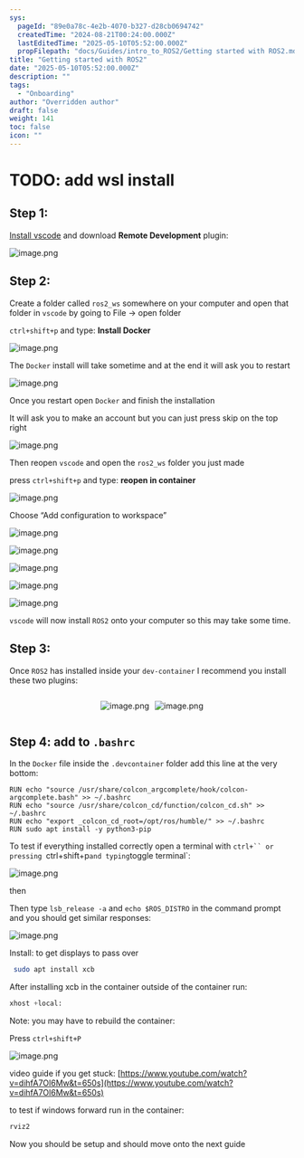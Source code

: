 ```yaml
---
sys:
  pageId: "89e0a78c-4e2b-4070-b327-d28cb0694742"
  createdTime: "2024-08-21T00:24:00.000Z"
  lastEditedTime: "2025-05-10T05:52:00.000Z"
  propFilepath: "docs/Guides/intro_to_ROS2/Getting started with ROS2.md"
title: "Getting started with ROS2"
date: "2025-05-10T05:52:00.000Z"
description: ""
tags:
  - "Onboarding"
author: "Overridden author"
draft: false
weight: 141
toc: false
icon: ""
---
```


# TODO: add wsl install

## Step 1:

[Install vscode](https://code.visualstudio.com/download) and download **Remote Development** plugin:

![image.png](https://prod-files-secure.s3.us-west-2.amazonaws.com/d518164a-d88e-44d1-a4ee-3adb3bd8bce0/efb52993-1881-4a40-b95e-6f020334f022/image.png?X-Amz-Algorithm=AWS4-HMAC-SHA256&X-Amz-Content-Sha256=UNSIGNED-PAYLOAD&X-Amz-Credential=ASIAZI2LB466S5LUCC5E%2F20250520%2Fus-west-2%2Fs3%2Faws4_request&X-Amz-Date=20250520T181226Z&X-Amz-Expires=3600&X-Amz-Security-Token=IQoJb3JpZ2luX2VjEPL%2F%2F%2F%2F%2F%2F%2F%2F%2F%2FwEaCXVzLXdlc3QtMiJIMEYCIQDzKmza9XgnjgAzmj749OG26G98Yc2%2F0%2FisVH9kcfhLdwIhAPWWCtTXQGxCBp1erpg7bGg54RsGSulIBqXaV0uicn%2FOKogECKv%2F%2F%2F%2F%2F%2F%2F%2F%2F%2FwEQABoMNjM3NDIzMTgzODA1IgzVeo8mbNRHTJ2vZ78q3ANkDoVtTFdppkK0PywDfFxfZU2H9UgQPYTmNiZomJYIJuJlt9IYYqjH%2F4nSk8fZRqQUUjnoYcrsdH0jMPZfnV03NO9PK880Y4GOhiPpkg%2FmTpB%2FakvlQ1YdSgDTQBWBlhQR6DX8XqXv%2F0aVIRdRBX1TU5baLa%2BSgK1nVICCad2Py0tYWUZqVX4yE4qcYVxok8CYpffHYbqDMaJSkuqTX4AkgHnC%2FHweXObC1VcwgSkn8wVPoi8%2FVoOaGqXlftgoUavtnSjfcWlBxlziXT6wMcbFsQjPTtgL7PSqW4Qo3%2FsNPkKH%2BdIuuRwCGbw0%2B6LCXgZsqAUEBbQZYUe4K8gTHaGmFgH16FSs%2BCCcv2UCa0IyOotiBp2Bni5vLo7uS%2F3A%2FmT%2F86i1kbPcw9uPQuQBF1egwPLjkaseClqF8s8adKrqyTl6G98eOmUjxYAasf3yGeGlNwYR%2BxQ1IE4BtBZjpB%2Feby9TP02QPZKkq8uDUJ8DXvqxVUsGOL%2FgfKNA3pP4jDAE6Z4dFA6awp19H0Fy9rRaS7r4kMgOjyrHblOb3C14xpxkiVVpHUwDL8MaPPty0ppDH55jmMBNRz1l6dxwYd%2FFFTT9XQNx3qhP%2BAbHeYI2%2Fz4dUtn3KJmdChDKGzCh%2FrLBBjqkAR5kk35b9IO1HtTDAg6QSfermlMyB%2FKTnBj7t7WUkd4wvCrZ49dfAo0sA6KWCqQVuWAq9X%2FkohSGL3Q5zxhlHg5oXwaeyznKuX8xtCplO8%2FjFjKmIZo7Yf%2FKZKGK4lDzVEKafcxXDZLNOosm%2BBQyC5G3rw2X5s588fZLswiB5lUiQQ58CW4F%2F9zoNLKUXs6LElrbf2bd%2FqVgYAOuJREnqjKZoBQd&X-Amz-Signature=0b1e11bdb69a030b351e6f9bf2a0a224b9259ce238e6b283aaaf5cac5d98833a&X-Amz-SignedHeaders=host&x-id=GetObject)

## Step 2:

Create a folder called `ros2_ws` somewhere on your computer and open that folder in `vscode` by going to File → open folder 

`ctrl+shift+p` and type: **Install Docker**

![image.png](https://prod-files-secure.s3.us-west-2.amazonaws.com/d518164a-d88e-44d1-a4ee-3adb3bd8bce0/2269dc0e-1cd5-47ff-bceb-c04ad9b2eab0/image.png?X-Amz-Algorithm=AWS4-HMAC-SHA256&X-Amz-Content-Sha256=UNSIGNED-PAYLOAD&X-Amz-Credential=ASIAZI2LB466S5LUCC5E%2F20250520%2Fus-west-2%2Fs3%2Faws4_request&X-Amz-Date=20250520T181226Z&X-Amz-Expires=3600&X-Amz-Security-Token=IQoJb3JpZ2luX2VjEPL%2F%2F%2F%2F%2F%2F%2F%2F%2F%2FwEaCXVzLXdlc3QtMiJIMEYCIQDzKmza9XgnjgAzmj749OG26G98Yc2%2F0%2FisVH9kcfhLdwIhAPWWCtTXQGxCBp1erpg7bGg54RsGSulIBqXaV0uicn%2FOKogECKv%2F%2F%2F%2F%2F%2F%2F%2F%2F%2FwEQABoMNjM3NDIzMTgzODA1IgzVeo8mbNRHTJ2vZ78q3ANkDoVtTFdppkK0PywDfFxfZU2H9UgQPYTmNiZomJYIJuJlt9IYYqjH%2F4nSk8fZRqQUUjnoYcrsdH0jMPZfnV03NO9PK880Y4GOhiPpkg%2FmTpB%2FakvlQ1YdSgDTQBWBlhQR6DX8XqXv%2F0aVIRdRBX1TU5baLa%2BSgK1nVICCad2Py0tYWUZqVX4yE4qcYVxok8CYpffHYbqDMaJSkuqTX4AkgHnC%2FHweXObC1VcwgSkn8wVPoi8%2FVoOaGqXlftgoUavtnSjfcWlBxlziXT6wMcbFsQjPTtgL7PSqW4Qo3%2FsNPkKH%2BdIuuRwCGbw0%2B6LCXgZsqAUEBbQZYUe4K8gTHaGmFgH16FSs%2BCCcv2UCa0IyOotiBp2Bni5vLo7uS%2F3A%2FmT%2F86i1kbPcw9uPQuQBF1egwPLjkaseClqF8s8adKrqyTl6G98eOmUjxYAasf3yGeGlNwYR%2BxQ1IE4BtBZjpB%2Feby9TP02QPZKkq8uDUJ8DXvqxVUsGOL%2FgfKNA3pP4jDAE6Z4dFA6awp19H0Fy9rRaS7r4kMgOjyrHblOb3C14xpxkiVVpHUwDL8MaPPty0ppDH55jmMBNRz1l6dxwYd%2FFFTT9XQNx3qhP%2BAbHeYI2%2Fz4dUtn3KJmdChDKGzCh%2FrLBBjqkAR5kk35b9IO1HtTDAg6QSfermlMyB%2FKTnBj7t7WUkd4wvCrZ49dfAo0sA6KWCqQVuWAq9X%2FkohSGL3Q5zxhlHg5oXwaeyznKuX8xtCplO8%2FjFjKmIZo7Yf%2FKZKGK4lDzVEKafcxXDZLNOosm%2BBQyC5G3rw2X5s588fZLswiB5lUiQQ58CW4F%2F9zoNLKUXs6LElrbf2bd%2FqVgYAOuJREnqjKZoBQd&X-Amz-Signature=dfffbaa5e509919c6ba2f584e2bddfaddd8dbb22305c3be8cc862d7371e2f556&X-Amz-SignedHeaders=host&x-id=GetObject)

The `Docker` install will take sometime and at the end it will ask you to restart

![image.png](https://prod-files-secure.s3.us-west-2.amazonaws.com/d518164a-d88e-44d1-a4ee-3adb3bd8bce0/ed233f78-be33-4b1f-b89c-9c346c0e961e/image.png?X-Amz-Algorithm=AWS4-HMAC-SHA256&X-Amz-Content-Sha256=UNSIGNED-PAYLOAD&X-Amz-Credential=ASIAZI2LB466S5LUCC5E%2F20250520%2Fus-west-2%2Fs3%2Faws4_request&X-Amz-Date=20250520T181226Z&X-Amz-Expires=3600&X-Amz-Security-Token=IQoJb3JpZ2luX2VjEPL%2F%2F%2F%2F%2F%2F%2F%2F%2F%2FwEaCXVzLXdlc3QtMiJIMEYCIQDzKmza9XgnjgAzmj749OG26G98Yc2%2F0%2FisVH9kcfhLdwIhAPWWCtTXQGxCBp1erpg7bGg54RsGSulIBqXaV0uicn%2FOKogECKv%2F%2F%2F%2F%2F%2F%2F%2F%2F%2FwEQABoMNjM3NDIzMTgzODA1IgzVeo8mbNRHTJ2vZ78q3ANkDoVtTFdppkK0PywDfFxfZU2H9UgQPYTmNiZomJYIJuJlt9IYYqjH%2F4nSk8fZRqQUUjnoYcrsdH0jMPZfnV03NO9PK880Y4GOhiPpkg%2FmTpB%2FakvlQ1YdSgDTQBWBlhQR6DX8XqXv%2F0aVIRdRBX1TU5baLa%2BSgK1nVICCad2Py0tYWUZqVX4yE4qcYVxok8CYpffHYbqDMaJSkuqTX4AkgHnC%2FHweXObC1VcwgSkn8wVPoi8%2FVoOaGqXlftgoUavtnSjfcWlBxlziXT6wMcbFsQjPTtgL7PSqW4Qo3%2FsNPkKH%2BdIuuRwCGbw0%2B6LCXgZsqAUEBbQZYUe4K8gTHaGmFgH16FSs%2BCCcv2UCa0IyOotiBp2Bni5vLo7uS%2F3A%2FmT%2F86i1kbPcw9uPQuQBF1egwPLjkaseClqF8s8adKrqyTl6G98eOmUjxYAasf3yGeGlNwYR%2BxQ1IE4BtBZjpB%2Feby9TP02QPZKkq8uDUJ8DXvqxVUsGOL%2FgfKNA3pP4jDAE6Z4dFA6awp19H0Fy9rRaS7r4kMgOjyrHblOb3C14xpxkiVVpHUwDL8MaPPty0ppDH55jmMBNRz1l6dxwYd%2FFFTT9XQNx3qhP%2BAbHeYI2%2Fz4dUtn3KJmdChDKGzCh%2FrLBBjqkAR5kk35b9IO1HtTDAg6QSfermlMyB%2FKTnBj7t7WUkd4wvCrZ49dfAo0sA6KWCqQVuWAq9X%2FkohSGL3Q5zxhlHg5oXwaeyznKuX8xtCplO8%2FjFjKmIZo7Yf%2FKZKGK4lDzVEKafcxXDZLNOosm%2BBQyC5G3rw2X5s588fZLswiB5lUiQQ58CW4F%2F9zoNLKUXs6LElrbf2bd%2FqVgYAOuJREnqjKZoBQd&X-Amz-Signature=9a9232503265de265cf9b660b1ebf3dca938e3e9942fe7b0ad52ee367179040c&X-Amz-SignedHeaders=host&x-id=GetObject)

Once you restart open `Docker` and finish the installation

It will ask you to make an account but you can just press skip on the top right

![image.png](https://prod-files-secure.s3.us-west-2.amazonaws.com/d518164a-d88e-44d1-a4ee-3adb3bd8bce0/21010ad9-1659-4fd9-9f59-9932a09b2a3d/image.png?X-Amz-Algorithm=AWS4-HMAC-SHA256&X-Amz-Content-Sha256=UNSIGNED-PAYLOAD&X-Amz-Credential=ASIAZI2LB466S5LUCC5E%2F20250520%2Fus-west-2%2Fs3%2Faws4_request&X-Amz-Date=20250520T181226Z&X-Amz-Expires=3600&X-Amz-Security-Token=IQoJb3JpZ2luX2VjEPL%2F%2F%2F%2F%2F%2F%2F%2F%2F%2FwEaCXVzLXdlc3QtMiJIMEYCIQDzKmza9XgnjgAzmj749OG26G98Yc2%2F0%2FisVH9kcfhLdwIhAPWWCtTXQGxCBp1erpg7bGg54RsGSulIBqXaV0uicn%2FOKogECKv%2F%2F%2F%2F%2F%2F%2F%2F%2F%2FwEQABoMNjM3NDIzMTgzODA1IgzVeo8mbNRHTJ2vZ78q3ANkDoVtTFdppkK0PywDfFxfZU2H9UgQPYTmNiZomJYIJuJlt9IYYqjH%2F4nSk8fZRqQUUjnoYcrsdH0jMPZfnV03NO9PK880Y4GOhiPpkg%2FmTpB%2FakvlQ1YdSgDTQBWBlhQR6DX8XqXv%2F0aVIRdRBX1TU5baLa%2BSgK1nVICCad2Py0tYWUZqVX4yE4qcYVxok8CYpffHYbqDMaJSkuqTX4AkgHnC%2FHweXObC1VcwgSkn8wVPoi8%2FVoOaGqXlftgoUavtnSjfcWlBxlziXT6wMcbFsQjPTtgL7PSqW4Qo3%2FsNPkKH%2BdIuuRwCGbw0%2B6LCXgZsqAUEBbQZYUe4K8gTHaGmFgH16FSs%2BCCcv2UCa0IyOotiBp2Bni5vLo7uS%2F3A%2FmT%2F86i1kbPcw9uPQuQBF1egwPLjkaseClqF8s8adKrqyTl6G98eOmUjxYAasf3yGeGlNwYR%2BxQ1IE4BtBZjpB%2Feby9TP02QPZKkq8uDUJ8DXvqxVUsGOL%2FgfKNA3pP4jDAE6Z4dFA6awp19H0Fy9rRaS7r4kMgOjyrHblOb3C14xpxkiVVpHUwDL8MaPPty0ppDH55jmMBNRz1l6dxwYd%2FFFTT9XQNx3qhP%2BAbHeYI2%2Fz4dUtn3KJmdChDKGzCh%2FrLBBjqkAR5kk35b9IO1HtTDAg6QSfermlMyB%2FKTnBj7t7WUkd4wvCrZ49dfAo0sA6KWCqQVuWAq9X%2FkohSGL3Q5zxhlHg5oXwaeyznKuX8xtCplO8%2FjFjKmIZo7Yf%2FKZKGK4lDzVEKafcxXDZLNOosm%2BBQyC5G3rw2X5s588fZLswiB5lUiQQ58CW4F%2F9zoNLKUXs6LElrbf2bd%2FqVgYAOuJREnqjKZoBQd&X-Amz-Signature=1bfc9c470d510e49707f0d1ef00be0328e670b6821554144856acbb236879f62&X-Amz-SignedHeaders=host&x-id=GetObject)

Then reopen `vscode` and open the `ros2_ws` folder you just made

press `ctrl+shift+p` and type: **reopen in container**

![image.png](https://prod-files-secure.s3.us-west-2.amazonaws.com/d518164a-d88e-44d1-a4ee-3adb3bd8bce0/4e93b8c2-41ad-488c-8095-c74205196118/image.png?X-Amz-Algorithm=AWS4-HMAC-SHA256&X-Amz-Content-Sha256=UNSIGNED-PAYLOAD&X-Amz-Credential=ASIAZI2LB466S5LUCC5E%2F20250520%2Fus-west-2%2Fs3%2Faws4_request&X-Amz-Date=20250520T181226Z&X-Amz-Expires=3600&X-Amz-Security-Token=IQoJb3JpZ2luX2VjEPL%2F%2F%2F%2F%2F%2F%2F%2F%2F%2FwEaCXVzLXdlc3QtMiJIMEYCIQDzKmza9XgnjgAzmj749OG26G98Yc2%2F0%2FisVH9kcfhLdwIhAPWWCtTXQGxCBp1erpg7bGg54RsGSulIBqXaV0uicn%2FOKogECKv%2F%2F%2F%2F%2F%2F%2F%2F%2F%2FwEQABoMNjM3NDIzMTgzODA1IgzVeo8mbNRHTJ2vZ78q3ANkDoVtTFdppkK0PywDfFxfZU2H9UgQPYTmNiZomJYIJuJlt9IYYqjH%2F4nSk8fZRqQUUjnoYcrsdH0jMPZfnV03NO9PK880Y4GOhiPpkg%2FmTpB%2FakvlQ1YdSgDTQBWBlhQR6DX8XqXv%2F0aVIRdRBX1TU5baLa%2BSgK1nVICCad2Py0tYWUZqVX4yE4qcYVxok8CYpffHYbqDMaJSkuqTX4AkgHnC%2FHweXObC1VcwgSkn8wVPoi8%2FVoOaGqXlftgoUavtnSjfcWlBxlziXT6wMcbFsQjPTtgL7PSqW4Qo3%2FsNPkKH%2BdIuuRwCGbw0%2B6LCXgZsqAUEBbQZYUe4K8gTHaGmFgH16FSs%2BCCcv2UCa0IyOotiBp2Bni5vLo7uS%2F3A%2FmT%2F86i1kbPcw9uPQuQBF1egwPLjkaseClqF8s8adKrqyTl6G98eOmUjxYAasf3yGeGlNwYR%2BxQ1IE4BtBZjpB%2Feby9TP02QPZKkq8uDUJ8DXvqxVUsGOL%2FgfKNA3pP4jDAE6Z4dFA6awp19H0Fy9rRaS7r4kMgOjyrHblOb3C14xpxkiVVpHUwDL8MaPPty0ppDH55jmMBNRz1l6dxwYd%2FFFTT9XQNx3qhP%2BAbHeYI2%2Fz4dUtn3KJmdChDKGzCh%2FrLBBjqkAR5kk35b9IO1HtTDAg6QSfermlMyB%2FKTnBj7t7WUkd4wvCrZ49dfAo0sA6KWCqQVuWAq9X%2FkohSGL3Q5zxhlHg5oXwaeyznKuX8xtCplO8%2FjFjKmIZo7Yf%2FKZKGK4lDzVEKafcxXDZLNOosm%2BBQyC5G3rw2X5s588fZLswiB5lUiQQ58CW4F%2F9zoNLKUXs6LElrbf2bd%2FqVgYAOuJREnqjKZoBQd&X-Amz-Signature=c527879276e650dfdd4a32e9e6eb78ee3cc4de2b8db79bc547c8e6f209bf3c81&X-Amz-SignedHeaders=host&x-id=GetObject)

Choose “Add configuration to workspace”

![image.png](https://prod-files-secure.s3.us-west-2.amazonaws.com/d518164a-d88e-44d1-a4ee-3adb3bd8bce0/9560b282-5060-4989-ba37-97e7b2c22476/image.png?X-Amz-Algorithm=AWS4-HMAC-SHA256&X-Amz-Content-Sha256=UNSIGNED-PAYLOAD&X-Amz-Credential=ASIAZI2LB466S5LUCC5E%2F20250520%2Fus-west-2%2Fs3%2Faws4_request&X-Amz-Date=20250520T181226Z&X-Amz-Expires=3600&X-Amz-Security-Token=IQoJb3JpZ2luX2VjEPL%2F%2F%2F%2F%2F%2F%2F%2F%2F%2FwEaCXVzLXdlc3QtMiJIMEYCIQDzKmza9XgnjgAzmj749OG26G98Yc2%2F0%2FisVH9kcfhLdwIhAPWWCtTXQGxCBp1erpg7bGg54RsGSulIBqXaV0uicn%2FOKogECKv%2F%2F%2F%2F%2F%2F%2F%2F%2F%2FwEQABoMNjM3NDIzMTgzODA1IgzVeo8mbNRHTJ2vZ78q3ANkDoVtTFdppkK0PywDfFxfZU2H9UgQPYTmNiZomJYIJuJlt9IYYqjH%2F4nSk8fZRqQUUjnoYcrsdH0jMPZfnV03NO9PK880Y4GOhiPpkg%2FmTpB%2FakvlQ1YdSgDTQBWBlhQR6DX8XqXv%2F0aVIRdRBX1TU5baLa%2BSgK1nVICCad2Py0tYWUZqVX4yE4qcYVxok8CYpffHYbqDMaJSkuqTX4AkgHnC%2FHweXObC1VcwgSkn8wVPoi8%2FVoOaGqXlftgoUavtnSjfcWlBxlziXT6wMcbFsQjPTtgL7PSqW4Qo3%2FsNPkKH%2BdIuuRwCGbw0%2B6LCXgZsqAUEBbQZYUe4K8gTHaGmFgH16FSs%2BCCcv2UCa0IyOotiBp2Bni5vLo7uS%2F3A%2FmT%2F86i1kbPcw9uPQuQBF1egwPLjkaseClqF8s8adKrqyTl6G98eOmUjxYAasf3yGeGlNwYR%2BxQ1IE4BtBZjpB%2Feby9TP02QPZKkq8uDUJ8DXvqxVUsGOL%2FgfKNA3pP4jDAE6Z4dFA6awp19H0Fy9rRaS7r4kMgOjyrHblOb3C14xpxkiVVpHUwDL8MaPPty0ppDH55jmMBNRz1l6dxwYd%2FFFTT9XQNx3qhP%2BAbHeYI2%2Fz4dUtn3KJmdChDKGzCh%2FrLBBjqkAR5kk35b9IO1HtTDAg6QSfermlMyB%2FKTnBj7t7WUkd4wvCrZ49dfAo0sA6KWCqQVuWAq9X%2FkohSGL3Q5zxhlHg5oXwaeyznKuX8xtCplO8%2FjFjKmIZo7Yf%2FKZKGK4lDzVEKafcxXDZLNOosm%2BBQyC5G3rw2X5s588fZLswiB5lUiQQ58CW4F%2F9zoNLKUXs6LElrbf2bd%2FqVgYAOuJREnqjKZoBQd&X-Amz-Signature=d04bb5643639d4ab03bb77e189c596ab196548f969915ec5cac14600734b426a&X-Amz-SignedHeaders=host&x-id=GetObject)

![image.png](https://prod-files-secure.s3.us-west-2.amazonaws.com/d518164a-d88e-44d1-a4ee-3adb3bd8bce0/2ee63f81-886b-48e8-a553-dc6e5eac99e4/image.png?X-Amz-Algorithm=AWS4-HMAC-SHA256&X-Amz-Content-Sha256=UNSIGNED-PAYLOAD&X-Amz-Credential=ASIAZI2LB466S5LUCC5E%2F20250520%2Fus-west-2%2Fs3%2Faws4_request&X-Amz-Date=20250520T181226Z&X-Amz-Expires=3600&X-Amz-Security-Token=IQoJb3JpZ2luX2VjEPL%2F%2F%2F%2F%2F%2F%2F%2F%2F%2FwEaCXVzLXdlc3QtMiJIMEYCIQDzKmza9XgnjgAzmj749OG26G98Yc2%2F0%2FisVH9kcfhLdwIhAPWWCtTXQGxCBp1erpg7bGg54RsGSulIBqXaV0uicn%2FOKogECKv%2F%2F%2F%2F%2F%2F%2F%2F%2F%2FwEQABoMNjM3NDIzMTgzODA1IgzVeo8mbNRHTJ2vZ78q3ANkDoVtTFdppkK0PywDfFxfZU2H9UgQPYTmNiZomJYIJuJlt9IYYqjH%2F4nSk8fZRqQUUjnoYcrsdH0jMPZfnV03NO9PK880Y4GOhiPpkg%2FmTpB%2FakvlQ1YdSgDTQBWBlhQR6DX8XqXv%2F0aVIRdRBX1TU5baLa%2BSgK1nVICCad2Py0tYWUZqVX4yE4qcYVxok8CYpffHYbqDMaJSkuqTX4AkgHnC%2FHweXObC1VcwgSkn8wVPoi8%2FVoOaGqXlftgoUavtnSjfcWlBxlziXT6wMcbFsQjPTtgL7PSqW4Qo3%2FsNPkKH%2BdIuuRwCGbw0%2B6LCXgZsqAUEBbQZYUe4K8gTHaGmFgH16FSs%2BCCcv2UCa0IyOotiBp2Bni5vLo7uS%2F3A%2FmT%2F86i1kbPcw9uPQuQBF1egwPLjkaseClqF8s8adKrqyTl6G98eOmUjxYAasf3yGeGlNwYR%2BxQ1IE4BtBZjpB%2Feby9TP02QPZKkq8uDUJ8DXvqxVUsGOL%2FgfKNA3pP4jDAE6Z4dFA6awp19H0Fy9rRaS7r4kMgOjyrHblOb3C14xpxkiVVpHUwDL8MaPPty0ppDH55jmMBNRz1l6dxwYd%2FFFTT9XQNx3qhP%2BAbHeYI2%2Fz4dUtn3KJmdChDKGzCh%2FrLBBjqkAR5kk35b9IO1HtTDAg6QSfermlMyB%2FKTnBj7t7WUkd4wvCrZ49dfAo0sA6KWCqQVuWAq9X%2FkohSGL3Q5zxhlHg5oXwaeyznKuX8xtCplO8%2FjFjKmIZo7Yf%2FKZKGK4lDzVEKafcxXDZLNOosm%2BBQyC5G3rw2X5s588fZLswiB5lUiQQ58CW4F%2F9zoNLKUXs6LElrbf2bd%2FqVgYAOuJREnqjKZoBQd&X-Amz-Signature=d62860904196b9168e70572256804b2b979994520a7de9adb14e62bcbc945a58&X-Amz-SignedHeaders=host&x-id=GetObject)

![image.png](https://prod-files-secure.s3.us-west-2.amazonaws.com/d518164a-d88e-44d1-a4ee-3adb3bd8bce0/ae1580b2-b048-407e-aed9-b584224a7a04/image.png?X-Amz-Algorithm=AWS4-HMAC-SHA256&X-Amz-Content-Sha256=UNSIGNED-PAYLOAD&X-Amz-Credential=ASIAZI2LB466S5LUCC5E%2F20250520%2Fus-west-2%2Fs3%2Faws4_request&X-Amz-Date=20250520T181226Z&X-Amz-Expires=3600&X-Amz-Security-Token=IQoJb3JpZ2luX2VjEPL%2F%2F%2F%2F%2F%2F%2F%2F%2F%2FwEaCXVzLXdlc3QtMiJIMEYCIQDzKmza9XgnjgAzmj749OG26G98Yc2%2F0%2FisVH9kcfhLdwIhAPWWCtTXQGxCBp1erpg7bGg54RsGSulIBqXaV0uicn%2FOKogECKv%2F%2F%2F%2F%2F%2F%2F%2F%2F%2FwEQABoMNjM3NDIzMTgzODA1IgzVeo8mbNRHTJ2vZ78q3ANkDoVtTFdppkK0PywDfFxfZU2H9UgQPYTmNiZomJYIJuJlt9IYYqjH%2F4nSk8fZRqQUUjnoYcrsdH0jMPZfnV03NO9PK880Y4GOhiPpkg%2FmTpB%2FakvlQ1YdSgDTQBWBlhQR6DX8XqXv%2F0aVIRdRBX1TU5baLa%2BSgK1nVICCad2Py0tYWUZqVX4yE4qcYVxok8CYpffHYbqDMaJSkuqTX4AkgHnC%2FHweXObC1VcwgSkn8wVPoi8%2FVoOaGqXlftgoUavtnSjfcWlBxlziXT6wMcbFsQjPTtgL7PSqW4Qo3%2FsNPkKH%2BdIuuRwCGbw0%2B6LCXgZsqAUEBbQZYUe4K8gTHaGmFgH16FSs%2BCCcv2UCa0IyOotiBp2Bni5vLo7uS%2F3A%2FmT%2F86i1kbPcw9uPQuQBF1egwPLjkaseClqF8s8adKrqyTl6G98eOmUjxYAasf3yGeGlNwYR%2BxQ1IE4BtBZjpB%2Feby9TP02QPZKkq8uDUJ8DXvqxVUsGOL%2FgfKNA3pP4jDAE6Z4dFA6awp19H0Fy9rRaS7r4kMgOjyrHblOb3C14xpxkiVVpHUwDL8MaPPty0ppDH55jmMBNRz1l6dxwYd%2FFFTT9XQNx3qhP%2BAbHeYI2%2Fz4dUtn3KJmdChDKGzCh%2FrLBBjqkAR5kk35b9IO1HtTDAg6QSfermlMyB%2FKTnBj7t7WUkd4wvCrZ49dfAo0sA6KWCqQVuWAq9X%2FkohSGL3Q5zxhlHg5oXwaeyznKuX8xtCplO8%2FjFjKmIZo7Yf%2FKZKGK4lDzVEKafcxXDZLNOosm%2BBQyC5G3rw2X5s588fZLswiB5lUiQQ58CW4F%2F9zoNLKUXs6LElrbf2bd%2FqVgYAOuJREnqjKZoBQd&X-Amz-Signature=3ba24a178f574ab4c1a4b0eb6b22f68d38cf1dbce5812f28508d66c8a396ca49&X-Amz-SignedHeaders=host&x-id=GetObject)

![image.png](https://prod-files-secure.s3.us-west-2.amazonaws.com/d518164a-d88e-44d1-a4ee-3adb3bd8bce0/53255b28-f75e-430f-b9e3-c0ac8577e42b/image.png?X-Amz-Algorithm=AWS4-HMAC-SHA256&X-Amz-Content-Sha256=UNSIGNED-PAYLOAD&X-Amz-Credential=ASIAZI2LB466S5LUCC5E%2F20250520%2Fus-west-2%2Fs3%2Faws4_request&X-Amz-Date=20250520T181226Z&X-Amz-Expires=3600&X-Amz-Security-Token=IQoJb3JpZ2luX2VjEPL%2F%2F%2F%2F%2F%2F%2F%2F%2F%2FwEaCXVzLXdlc3QtMiJIMEYCIQDzKmza9XgnjgAzmj749OG26G98Yc2%2F0%2FisVH9kcfhLdwIhAPWWCtTXQGxCBp1erpg7bGg54RsGSulIBqXaV0uicn%2FOKogECKv%2F%2F%2F%2F%2F%2F%2F%2F%2F%2FwEQABoMNjM3NDIzMTgzODA1IgzVeo8mbNRHTJ2vZ78q3ANkDoVtTFdppkK0PywDfFxfZU2H9UgQPYTmNiZomJYIJuJlt9IYYqjH%2F4nSk8fZRqQUUjnoYcrsdH0jMPZfnV03NO9PK880Y4GOhiPpkg%2FmTpB%2FakvlQ1YdSgDTQBWBlhQR6DX8XqXv%2F0aVIRdRBX1TU5baLa%2BSgK1nVICCad2Py0tYWUZqVX4yE4qcYVxok8CYpffHYbqDMaJSkuqTX4AkgHnC%2FHweXObC1VcwgSkn8wVPoi8%2FVoOaGqXlftgoUavtnSjfcWlBxlziXT6wMcbFsQjPTtgL7PSqW4Qo3%2FsNPkKH%2BdIuuRwCGbw0%2B6LCXgZsqAUEBbQZYUe4K8gTHaGmFgH16FSs%2BCCcv2UCa0IyOotiBp2Bni5vLo7uS%2F3A%2FmT%2F86i1kbPcw9uPQuQBF1egwPLjkaseClqF8s8adKrqyTl6G98eOmUjxYAasf3yGeGlNwYR%2BxQ1IE4BtBZjpB%2Feby9TP02QPZKkq8uDUJ8DXvqxVUsGOL%2FgfKNA3pP4jDAE6Z4dFA6awp19H0Fy9rRaS7r4kMgOjyrHblOb3C14xpxkiVVpHUwDL8MaPPty0ppDH55jmMBNRz1l6dxwYd%2FFFTT9XQNx3qhP%2BAbHeYI2%2Fz4dUtn3KJmdChDKGzCh%2FrLBBjqkAR5kk35b9IO1HtTDAg6QSfermlMyB%2FKTnBj7t7WUkd4wvCrZ49dfAo0sA6KWCqQVuWAq9X%2FkohSGL3Q5zxhlHg5oXwaeyznKuX8xtCplO8%2FjFjKmIZo7Yf%2FKZKGK4lDzVEKafcxXDZLNOosm%2BBQyC5G3rw2X5s588fZLswiB5lUiQQ58CW4F%2F9zoNLKUXs6LElrbf2bd%2FqVgYAOuJREnqjKZoBQd&X-Amz-Signature=9ba7742b2a8892c1cd9cc25c4f2b0fbf049d35cc687576932d26c8c961d5e646&X-Amz-SignedHeaders=host&x-id=GetObject)

![image.png](https://prod-files-secure.s3.us-west-2.amazonaws.com/d518164a-d88e-44d1-a4ee-3adb3bd8bce0/7c562767-5af9-4ffb-97d1-327bcdf4ee00/image.png?X-Amz-Algorithm=AWS4-HMAC-SHA256&X-Amz-Content-Sha256=UNSIGNED-PAYLOAD&X-Amz-Credential=ASIAZI2LB466S5LUCC5E%2F20250520%2Fus-west-2%2Fs3%2Faws4_request&X-Amz-Date=20250520T181226Z&X-Amz-Expires=3600&X-Amz-Security-Token=IQoJb3JpZ2luX2VjEPL%2F%2F%2F%2F%2F%2F%2F%2F%2F%2FwEaCXVzLXdlc3QtMiJIMEYCIQDzKmza9XgnjgAzmj749OG26G98Yc2%2F0%2FisVH9kcfhLdwIhAPWWCtTXQGxCBp1erpg7bGg54RsGSulIBqXaV0uicn%2FOKogECKv%2F%2F%2F%2F%2F%2F%2F%2F%2F%2FwEQABoMNjM3NDIzMTgzODA1IgzVeo8mbNRHTJ2vZ78q3ANkDoVtTFdppkK0PywDfFxfZU2H9UgQPYTmNiZomJYIJuJlt9IYYqjH%2F4nSk8fZRqQUUjnoYcrsdH0jMPZfnV03NO9PK880Y4GOhiPpkg%2FmTpB%2FakvlQ1YdSgDTQBWBlhQR6DX8XqXv%2F0aVIRdRBX1TU5baLa%2BSgK1nVICCad2Py0tYWUZqVX4yE4qcYVxok8CYpffHYbqDMaJSkuqTX4AkgHnC%2FHweXObC1VcwgSkn8wVPoi8%2FVoOaGqXlftgoUavtnSjfcWlBxlziXT6wMcbFsQjPTtgL7PSqW4Qo3%2FsNPkKH%2BdIuuRwCGbw0%2B6LCXgZsqAUEBbQZYUe4K8gTHaGmFgH16FSs%2BCCcv2UCa0IyOotiBp2Bni5vLo7uS%2F3A%2FmT%2F86i1kbPcw9uPQuQBF1egwPLjkaseClqF8s8adKrqyTl6G98eOmUjxYAasf3yGeGlNwYR%2BxQ1IE4BtBZjpB%2Feby9TP02QPZKkq8uDUJ8DXvqxVUsGOL%2FgfKNA3pP4jDAE6Z4dFA6awp19H0Fy9rRaS7r4kMgOjyrHblOb3C14xpxkiVVpHUwDL8MaPPty0ppDH55jmMBNRz1l6dxwYd%2FFFTT9XQNx3qhP%2BAbHeYI2%2Fz4dUtn3KJmdChDKGzCh%2FrLBBjqkAR5kk35b9IO1HtTDAg6QSfermlMyB%2FKTnBj7t7WUkd4wvCrZ49dfAo0sA6KWCqQVuWAq9X%2FkohSGL3Q5zxhlHg5oXwaeyznKuX8xtCplO8%2FjFjKmIZo7Yf%2FKZKGK4lDzVEKafcxXDZLNOosm%2BBQyC5G3rw2X5s588fZLswiB5lUiQQ58CW4F%2F9zoNLKUXs6LElrbf2bd%2FqVgYAOuJREnqjKZoBQd&X-Amz-Signature=0afe59b3fce2c0b3e943b1882ba0377ccc597416a98c530c7dfb27eb0917eb88&X-Amz-SignedHeaders=host&x-id=GetObject)

`vscode` will now install `ROS2` onto your computer so this may take some time.

## Step 3:

Once `ROS2` has installed inside your `dev-container` I recommend you install these two plugins:

<div style="display: flex;flex-direction: row; column-gap:10px; max-width: 630px;justify-content: center;">
<div>

![image.png](https://prod-files-secure.s3.us-west-2.amazonaws.com/d518164a-d88e-44d1-a4ee-3adb3bd8bce0/3fc3d550-5a54-4ba1-ba6b-faa01cdb7369/image.png?X-Amz-Algorithm=AWS4-HMAC-SHA256&X-Amz-Content-Sha256=UNSIGNED-PAYLOAD&X-Amz-Credential=ASIAZI2LB466ZJN7I2MH%2F20250520%2Fus-west-2%2Fs3%2Faws4_request&X-Amz-Date=20250520T181231Z&X-Amz-Expires=3600&X-Amz-Security-Token=IQoJb3JpZ2luX2VjEPL%2F%2F%2F%2F%2F%2F%2F%2F%2F%2FwEaCXVzLXdlc3QtMiJGMEQCIHCSz3ocKYJ7yDdT4mO20Bvf77pyy6uNK2FQEO%2BodsDYAiADs3sRI%2BwHHnU3DK2yiC071aZPDHDL2TtMbBaJHOjq5SqIBAir%2F%2F%2F%2F%2F%2F%2F%2F%2F%2F8BEAAaDDYzNzQyMzE4MzgwNSIMxX6wXPQkRF%2BWtstEKtwDZWo3%2BfWOmWccY5mJmhTYtbMVGSLfdmHalAMnD%2FZ%2BN4VIW8dSpjlQ98tzhOW0BuxVoL9wawqGOKL4ueGqfqrTs3K1K1nLL72HZzuWnZCoLYJFcUyd55ARjzggZjl65FmW522ShrymaXqwrzHZSrynZ5PD6NZxTQvoeWr6zy3wO6nGvq7Jj0lYVd7dZI09Js%2BXYBebLj6WrA0seAkew7qqcqEw29xkAiicg%2F9pCOGf0WM1DhkSa%2FyCSh%2B3NeqoT7gGqnrgo%2FgJrblimd3DVI9fe8RH0xEj1BxDTMo1ENxXewvuBxTYW5vKBq6%2F3ZyDwOuK8F5EziuPg%2BxSo1G6mOVZOnayy0bLoUrAwqOVooKSmaSwLJl5zwsTFSABgrLGEf%2F5Z9Mt7Aq1sVDJc8PnqmsyljedSeQXOlXYNOmuO5CuRK%2BoEA2m8JqTHBfIf36joyd78jOdVbi2dFBsSjcw0XHNh9aQE4k7VKetj1h5OpGRJo5DyES%2Bur9mrJSEa28dy8PwDAHZBbxtXe%2Bxo%2BIMAQBHzBBfVdXPm3SzwrsJskQ7zIYr1pi4ROZxEGNOMFkm9C2DjxQ9EoIZ8DuyUAaQNveTmEtQkFVDKzOp6NBZhgxQfF48waPrkXhR25rky28wmP6ywQY6pgG6K4GAkWMsgLfZSOQdmMludDtjdM2Iu5HbTpxFNl96K19SEzSp6N1idQMPROo%2FBLgH8UWh1hoW%2B%2BmUASUOUoWAYZn%2F5siLGleOnqplb6JBeLz5QMSzqb%2Bfu2HHh0N3lWlJJvoqpW5DBo17CRAD1yNLCyF4XrRuyOSPVB%2BnhThRzps9EWVp2gD%2B8kbd772Enhf%2B48c7PTdREyVcxCLC1gAIS9%2B5domI&X-Amz-Signature=9c4527f08ae2bda0b79978d6878c414f6d869ff720072afc003a832430a9a2ce&X-Amz-SignedHeaders=host&x-id=GetObject)

</div>
<div>

![image.png](https://prod-files-secure.s3.us-west-2.amazonaws.com/d518164a-d88e-44d1-a4ee-3adb3bd8bce0/d994cc66-13c2-4093-a5a3-f84cf4601a82/image.png?X-Amz-Algorithm=AWS4-HMAC-SHA256&X-Amz-Content-Sha256=UNSIGNED-PAYLOAD&X-Amz-Credential=ASIAZI2LB4664U7H44M2%2F20250520%2Fus-west-2%2Fs3%2Faws4_request&X-Amz-Date=20250520T181233Z&X-Amz-Expires=3600&X-Amz-Security-Token=IQoJb3JpZ2luX2VjEPL%2F%2F%2F%2F%2F%2F%2F%2F%2F%2FwEaCXVzLXdlc3QtMiJIMEYCIQCZj7O4WzNx8a50V5P6mTAhwGn9AEu%2FN5kAvaKOAZps7gIhALDnyyy3wdPSJtOZo6yoyeoEHtUGLZqtdZ0ksFVKfDcUKogECKv%2F%2F%2F%2F%2F%2F%2F%2F%2F%2FwEQABoMNjM3NDIzMTgzODA1IgxlhAzNSnevwIVSFjwq3ANaVpf6vXnX7lPqm7wUM%2FUbZ6Hqqt83D36kNy%2FDaHF%2FtyEQzUepmJQyYd0J2b7FWAfdia2ut2%2FHcHUWAOM4M5cRanqeYkLZUMY8INc6M8f8Vuzf7LKadLYQB1aCjfXM%2BwrcCFNrz8ao7j37tK4cQRnKwZiArAgmahykitYG4ztA8VKOeX%2BZiEfpRedq7CRSmvZcq0l9L35VtnRNmEB3YZdI%2BMahj%2Fz1%2FjP%2B0lL6QButXNyODMzt0tQt4Ap94ubGelewyzEqnrdHaHduhaJjuSphH%2BJwilBPhn7Sz%2FCvXa3MoytKaTUmWnhhwP9SVEjxOnyTu%2FhjXo24wH9NbAOKwuUiTdocjSQ12bi2b%2FNWjkBFXRWuWj9X8gPy%2Fx6ZUQPUpNelosRO5xMDu%2F6bAwYfxSDcz94WJ8E%2FfQIYZ23ixDSW23I1Li1yyiztsaYHHtgmkArT1Ya4C7IcDCRkCdiRbc%2BFDX2X6G%2FBDItYSgk5pL6HXdQxxQiBa3Dvy6acItSG%2FNDD9Me2X%2B9VhKzL51ryGG8e4JMyDGe5AqBZn%2FQIm2y77K98S96U7ddLsXcaKRF46py7NqUeBXTlq0lvj3vZlpHTEgzYAAXxC5Qn2dk5DMl%2B1IJF4c3eh9CXbzGqPzDc%2FbLBBjqkATlf8amStwIok8Ap%2B78mb6kgm%2FqaIG9CoYfqRfeoFef7GI98jMlf0jGq20mon7zjt5qV4d%2B1l6kNvgPjijbmdDmQi6wFbwS65qNjIPAIQATO4G6n00mkcyDdhYVGqYXrwTR%2F%2FpEgixLGBVJW%2F8L94ZSWuBtvmatxUrpHfnRP2nf5OHVMyR82UfniTgsUv%2FedTK2UxJqz%2BrmdlqI6Ge2k1bbz5ls2&X-Amz-Signature=239dd008608f47448e51f277455819c1d670696979b0275ee7e0e38e8158401b&X-Amz-SignedHeaders=host&x-id=GetObject)

</div>
</div>

## Step 4: add to `.bashrc`

In the `Docker` file inside the `.devcontainer` folder add this line at the very bottom: 

```docker
RUN echo "source /usr/share/colcon_argcomplete/hook/colcon-argcomplete.bash" >> ~/.bashrc
RUN echo "source /usr/share/colcon_cd/function/colcon_cd.sh" >> ~/.bashrc
RUN echo "export _colcon_cd_root=/opt/ros/humble/" >> ~/.bashrc
RUN sudo apt install -y python3-pip 
```

To test if everything installed correctly open a terminal with `ctrl+`` or pressing `ctrl+shift+p` and typing `toggle terminal`:

![image.png](https://prod-files-secure.s3.us-west-2.amazonaws.com/d518164a-d88e-44d1-a4ee-3adb3bd8bce0/6a4943d8-b04e-4c02-9a58-775f3384d1a5/image.png?X-Amz-Algorithm=AWS4-HMAC-SHA256&X-Amz-Content-Sha256=UNSIGNED-PAYLOAD&X-Amz-Credential=ASIAZI2LB466S5LUCC5E%2F20250520%2Fus-west-2%2Fs3%2Faws4_request&X-Amz-Date=20250520T181226Z&X-Amz-Expires=3600&X-Amz-Security-Token=IQoJb3JpZ2luX2VjEPL%2F%2F%2F%2F%2F%2F%2F%2F%2F%2FwEaCXVzLXdlc3QtMiJIMEYCIQDzKmza9XgnjgAzmj749OG26G98Yc2%2F0%2FisVH9kcfhLdwIhAPWWCtTXQGxCBp1erpg7bGg54RsGSulIBqXaV0uicn%2FOKogECKv%2F%2F%2F%2F%2F%2F%2F%2F%2F%2FwEQABoMNjM3NDIzMTgzODA1IgzVeo8mbNRHTJ2vZ78q3ANkDoVtTFdppkK0PywDfFxfZU2H9UgQPYTmNiZomJYIJuJlt9IYYqjH%2F4nSk8fZRqQUUjnoYcrsdH0jMPZfnV03NO9PK880Y4GOhiPpkg%2FmTpB%2FakvlQ1YdSgDTQBWBlhQR6DX8XqXv%2F0aVIRdRBX1TU5baLa%2BSgK1nVICCad2Py0tYWUZqVX4yE4qcYVxok8CYpffHYbqDMaJSkuqTX4AkgHnC%2FHweXObC1VcwgSkn8wVPoi8%2FVoOaGqXlftgoUavtnSjfcWlBxlziXT6wMcbFsQjPTtgL7PSqW4Qo3%2FsNPkKH%2BdIuuRwCGbw0%2B6LCXgZsqAUEBbQZYUe4K8gTHaGmFgH16FSs%2BCCcv2UCa0IyOotiBp2Bni5vLo7uS%2F3A%2FmT%2F86i1kbPcw9uPQuQBF1egwPLjkaseClqF8s8adKrqyTl6G98eOmUjxYAasf3yGeGlNwYR%2BxQ1IE4BtBZjpB%2Feby9TP02QPZKkq8uDUJ8DXvqxVUsGOL%2FgfKNA3pP4jDAE6Z4dFA6awp19H0Fy9rRaS7r4kMgOjyrHblOb3C14xpxkiVVpHUwDL8MaPPty0ppDH55jmMBNRz1l6dxwYd%2FFFTT9XQNx3qhP%2BAbHeYI2%2Fz4dUtn3KJmdChDKGzCh%2FrLBBjqkAR5kk35b9IO1HtTDAg6QSfermlMyB%2FKTnBj7t7WUkd4wvCrZ49dfAo0sA6KWCqQVuWAq9X%2FkohSGL3Q5zxhlHg5oXwaeyznKuX8xtCplO8%2FjFjKmIZo7Yf%2FKZKGK4lDzVEKafcxXDZLNOosm%2BBQyC5G3rw2X5s588fZLswiB5lUiQQ58CW4F%2F9zoNLKUXs6LElrbf2bd%2FqVgYAOuJREnqjKZoBQd&X-Amz-Signature=b39eb2992bf4699f0679079c952da78bc8199c0b174cf28fb19bb541b16fe383&X-Amz-SignedHeaders=host&x-id=GetObject)

then 

Then type `lsb_release -a` and `echo $ROS_DISTRO` in the command prompt and you should get similar responses:

![image.png](https://prod-files-secure.s3.us-west-2.amazonaws.com/d518164a-d88e-44d1-a4ee-3adb3bd8bce0/3e635dec-a805-4e85-8b9e-d000e5b71a4e/image.png?X-Amz-Algorithm=AWS4-HMAC-SHA256&X-Amz-Content-Sha256=UNSIGNED-PAYLOAD&X-Amz-Credential=ASIAZI2LB466S5LUCC5E%2F20250520%2Fus-west-2%2Fs3%2Faws4_request&X-Amz-Date=20250520T181226Z&X-Amz-Expires=3600&X-Amz-Security-Token=IQoJb3JpZ2luX2VjEPL%2F%2F%2F%2F%2F%2F%2F%2F%2F%2FwEaCXVzLXdlc3QtMiJIMEYCIQDzKmza9XgnjgAzmj749OG26G98Yc2%2F0%2FisVH9kcfhLdwIhAPWWCtTXQGxCBp1erpg7bGg54RsGSulIBqXaV0uicn%2FOKogECKv%2F%2F%2F%2F%2F%2F%2F%2F%2F%2FwEQABoMNjM3NDIzMTgzODA1IgzVeo8mbNRHTJ2vZ78q3ANkDoVtTFdppkK0PywDfFxfZU2H9UgQPYTmNiZomJYIJuJlt9IYYqjH%2F4nSk8fZRqQUUjnoYcrsdH0jMPZfnV03NO9PK880Y4GOhiPpkg%2FmTpB%2FakvlQ1YdSgDTQBWBlhQR6DX8XqXv%2F0aVIRdRBX1TU5baLa%2BSgK1nVICCad2Py0tYWUZqVX4yE4qcYVxok8CYpffHYbqDMaJSkuqTX4AkgHnC%2FHweXObC1VcwgSkn8wVPoi8%2FVoOaGqXlftgoUavtnSjfcWlBxlziXT6wMcbFsQjPTtgL7PSqW4Qo3%2FsNPkKH%2BdIuuRwCGbw0%2B6LCXgZsqAUEBbQZYUe4K8gTHaGmFgH16FSs%2BCCcv2UCa0IyOotiBp2Bni5vLo7uS%2F3A%2FmT%2F86i1kbPcw9uPQuQBF1egwPLjkaseClqF8s8adKrqyTl6G98eOmUjxYAasf3yGeGlNwYR%2BxQ1IE4BtBZjpB%2Feby9TP02QPZKkq8uDUJ8DXvqxVUsGOL%2FgfKNA3pP4jDAE6Z4dFA6awp19H0Fy9rRaS7r4kMgOjyrHblOb3C14xpxkiVVpHUwDL8MaPPty0ppDH55jmMBNRz1l6dxwYd%2FFFTT9XQNx3qhP%2BAbHeYI2%2Fz4dUtn3KJmdChDKGzCh%2FrLBBjqkAR5kk35b9IO1HtTDAg6QSfermlMyB%2FKTnBj7t7WUkd4wvCrZ49dfAo0sA6KWCqQVuWAq9X%2FkohSGL3Q5zxhlHg5oXwaeyznKuX8xtCplO8%2FjFjKmIZo7Yf%2FKZKGK4lDzVEKafcxXDZLNOosm%2BBQyC5G3rw2X5s588fZLswiB5lUiQQ58CW4F%2F9zoNLKUXs6LElrbf2bd%2FqVgYAOuJREnqjKZoBQd&X-Amz-Signature=b9001117fbc46781c3176d992d1a40013cfe89d3c4217aac0115e1d9310cd400&X-Amz-SignedHeaders=host&x-id=GetObject)

Install:  to get displays to pass over

```bash
 sudo apt install xcb
```

After installing xcb in the container outside of the container run:

```python
xhost +local:
```

Note: you may have to rebuild the container:

Press `ctrl+shift+P`

![image.png](https://prod-files-secure.s3.us-west-2.amazonaws.com/d518164a-d88e-44d1-a4ee-3adb3bd8bce0/6c2be660-2618-4c38-9c26-53554f7a0b7b/image.png?X-Amz-Algorithm=AWS4-HMAC-SHA256&X-Amz-Content-Sha256=UNSIGNED-PAYLOAD&X-Amz-Credential=ASIAZI2LB466S5LUCC5E%2F20250520%2Fus-west-2%2Fs3%2Faws4_request&X-Amz-Date=20250520T181226Z&X-Amz-Expires=3600&X-Amz-Security-Token=IQoJb3JpZ2luX2VjEPL%2F%2F%2F%2F%2F%2F%2F%2F%2F%2FwEaCXVzLXdlc3QtMiJIMEYCIQDzKmza9XgnjgAzmj749OG26G98Yc2%2F0%2FisVH9kcfhLdwIhAPWWCtTXQGxCBp1erpg7bGg54RsGSulIBqXaV0uicn%2FOKogECKv%2F%2F%2F%2F%2F%2F%2F%2F%2F%2FwEQABoMNjM3NDIzMTgzODA1IgzVeo8mbNRHTJ2vZ78q3ANkDoVtTFdppkK0PywDfFxfZU2H9UgQPYTmNiZomJYIJuJlt9IYYqjH%2F4nSk8fZRqQUUjnoYcrsdH0jMPZfnV03NO9PK880Y4GOhiPpkg%2FmTpB%2FakvlQ1YdSgDTQBWBlhQR6DX8XqXv%2F0aVIRdRBX1TU5baLa%2BSgK1nVICCad2Py0tYWUZqVX4yE4qcYVxok8CYpffHYbqDMaJSkuqTX4AkgHnC%2FHweXObC1VcwgSkn8wVPoi8%2FVoOaGqXlftgoUavtnSjfcWlBxlziXT6wMcbFsQjPTtgL7PSqW4Qo3%2FsNPkKH%2BdIuuRwCGbw0%2B6LCXgZsqAUEBbQZYUe4K8gTHaGmFgH16FSs%2BCCcv2UCa0IyOotiBp2Bni5vLo7uS%2F3A%2FmT%2F86i1kbPcw9uPQuQBF1egwPLjkaseClqF8s8adKrqyTl6G98eOmUjxYAasf3yGeGlNwYR%2BxQ1IE4BtBZjpB%2Feby9TP02QPZKkq8uDUJ8DXvqxVUsGOL%2FgfKNA3pP4jDAE6Z4dFA6awp19H0Fy9rRaS7r4kMgOjyrHblOb3C14xpxkiVVpHUwDL8MaPPty0ppDH55jmMBNRz1l6dxwYd%2FFFTT9XQNx3qhP%2BAbHeYI2%2Fz4dUtn3KJmdChDKGzCh%2FrLBBjqkAR5kk35b9IO1HtTDAg6QSfermlMyB%2FKTnBj7t7WUkd4wvCrZ49dfAo0sA6KWCqQVuWAq9X%2FkohSGL3Q5zxhlHg5oXwaeyznKuX8xtCplO8%2FjFjKmIZo7Yf%2FKZKGK4lDzVEKafcxXDZLNOosm%2BBQyC5G3rw2X5s588fZLswiB5lUiQQ58CW4F%2F9zoNLKUXs6LElrbf2bd%2FqVgYAOuJREnqjKZoBQd&X-Amz-Signature=ac0884664aa1cd07f7e63072c57734ae0d0558c144e9a0f39600495e1299a4b4&X-Amz-SignedHeaders=host&x-id=GetObject)

video guide if you get stuck: [https://www.youtube.com/watch?v=dihfA7Ol6Mw&t=650s](https://www.youtube.com/watch?v=dihfA7Ol6Mw&t=650s)

to test if windows forward run in the container:

```bash
rviz2
```

Now you should be setup and should move onto the next guide 
